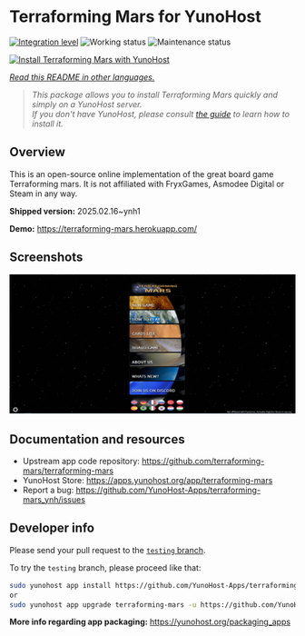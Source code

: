 <!--
N.B.: This README was automatically generated by <https://github.com/YunoHost/apps/tree/master/tools/readme_generator>
It shall NOT be edited by hand.
-->

# Terraforming Mars  for YunoHost

[![Integration level](https://apps.yunohost.org/badge/integration/terraforming-mars)](https://ci-apps.yunohost.org/ci/apps/terraforming-mars/)
![Working status](https://apps.yunohost.org/badge/state/terraforming-mars)
![Maintenance status](https://apps.yunohost.org/badge/maintained/terraforming-mars)

[![Install Terraforming Mars  with YunoHost](https://install-app.yunohost.org/install-with-yunohost.svg)](https://install-app.yunohost.org/?app=terraforming-mars)

*[Read this README in other languages.](./ALL_README.md)*

> *This package allows you to install Terraforming Mars  quickly and simply on a YunoHost server.*  
> *If you don't have YunoHost, please consult [the guide](https://yunohost.org/install) to learn how to install it.*

## Overview

This is an open-source online implementation of the great board game Terraforming mars. It is not affiliated with FryxGames, Asmodee Digital or Steam in any way.


**Shipped version:** 2025.02.16~ynh1

**Demo:** <https://terraforming-mars.herokuapp.com/>

## Screenshots

![Screenshot of Terraforming Mars ](./doc/screenshots/screenshot.png)

## Documentation and resources

- Upstream app code repository: <https://github.com/terraforming-mars/terraforming-mars>
- YunoHost Store: <https://apps.yunohost.org/app/terraforming-mars>
- Report a bug: <https://github.com/YunoHost-Apps/terraforming-mars_ynh/issues>

## Developer info

Please send your pull request to the [`testing` branch](https://github.com/YunoHost-Apps/terraforming-mars_ynh/tree/testing).

To try the `testing` branch, please proceed like that:

```bash
sudo yunohost app install https://github.com/YunoHost-Apps/terraforming-mars_ynh/tree/testing --debug
or
sudo yunohost app upgrade terraforming-mars -u https://github.com/YunoHost-Apps/terraforming-mars_ynh/tree/testing --debug
```

**More info regarding app packaging:** <https://yunohost.org/packaging_apps>
